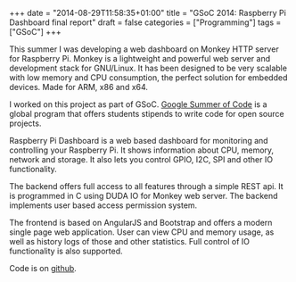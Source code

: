 +++
date = "2014-08-29T11:58:35+01:00"
title = "GSoC 2014: Raspberry Pi Dashboard final report"
draft = false
categories = ["Programming"]
tags = ["GSoC"]
+++

This summer I was developing a web dashboard on Monkey HTTP server for Raspberry Pi. Monkey is a lightweight and powerful web server and development stack for GNU/Linux. It has been designed to be very scalable with low memory and CPU consumption, the perfect solution for embedded devices. Made for ARM, x86 and x64.

I worked on this project as part of GSoC. [Google Summer of Code](https://www.google-melange.com/gsoc/homepage/google/gsoc2014) is a global program that offers students stipends to write code for open source projects.

Raspberry Pi Dashboard is a web based dashboard for monitoring and controlling your Raspberry Pi. It shows information about CPU, memory, network and storage. It also lets you control GPIO, I2C, SPI and other IO functionality.

The backend offers full access to all features through a simple REST api. It is programmed in C using DUDA IO for Monkey web server. The backend implements user based access permission system.

The frontend is based on AngularJS and Bootstrap and offers a modern single page web application. User can view CPU and memory usage, as well as history logs of those and other statistics. Full control of IO functionality is also supported.

Code is on [github](https://github.com/matematik7/rpi-dashboard).
